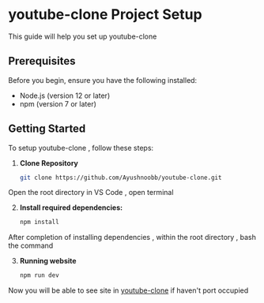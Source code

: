 # youtube-clone Project Setup

This guide will help you set up youtube-clone

## Prerequisites

Before you begin, ensure you have the following installed:

- Node.js (version 12 or later)
- npm (version 7 or later)

## Getting Started

To setup youtube-clone , follow these steps:

1. **Clone Repository**

   ```bash
   git clone https://github.com/Ayushnoobb/youtube-clone.git


Open the root directory in VS Code , open terminal 

2. **Install required dependencies:**

   ```bash
   npm install

After completion of installing dependencies , within the root directory , bash the command

3. **Running website**

   ```bash
   npm run dev

Now you will be able to see site in [youtube-clone](http://localhost:5173/) if haven't port occupied